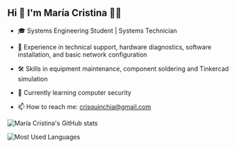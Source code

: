 ## Hi  👋 I'm María Cristina 👩‍💻
- 🎓 Systems Engineering Student | Systems Technician 

- 🔧 Experience in technical support, hardware diagnostics, software installation, and basic network configuration
  
- 🛠️ Skills in equipment maintenance, component soldering and Tinkercad simulation

- 🌱 Currently learning computer security

- 📫 How to reach me: crisquinchia@gmail.com

![María Cristina's GitHub stats](https://github-readme-stats.vercel.app/api?username=cristinavergara1&show_icons=true&theme=radical&hide_border=true)

![Most Used Languages](https://github-readme-stats.vercel.app/api/top-langs/?username=cristinavergara1&theme=radical&langs_count=15&layout=compact&hide_border=true)




<!--
**cristinavergara1/cristinavergara1** is a ✨ _special_ ✨ repository because its `README.md` (this file) appears on your GitHub profile.

Here are some ideas to get you started:

- 🔭 I’m currently working on ...
- 🌱 I’m currently learning ...
- 👯 I’m looking to collaborate on ...
- 🤔 I’m looking for help with ...
- 💬 Ask me about ...
- 📫 How to reach me: ...
- 😄 Pronouns: ...
- ⚡ Fun fact: ...
-->
